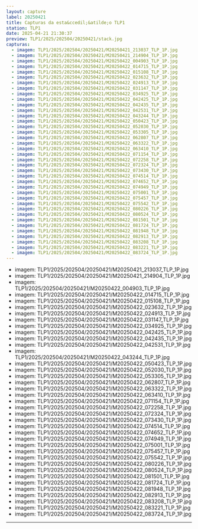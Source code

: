 ```yaml
---
layout: capture
label: 20250421
title: Capturas da esta&ccedil;&atilde;o TLP1
station: TLP1
date: 2025-04-21 21:30:37
preview: TLP1/2025/202504/20250421/stack.jpg
capturas:
  - imagem: TLP1/2025/202504/20250421/M20250421_213037_TLP_1P.jpg
  - imagem: TLP1/2025/202504/20250421/M20250421_214904_TLP_1P.jpg
  - imagem: TLP1/2025/202504/20250421/M20250422_004903_TLP_1P.jpg
  - imagem: TLP1/2025/202504/20250421/M20250422_014715_TLP_1P.jpg
  - imagem: TLP1/2025/202504/20250421/M20250422_015108_TLP_1P.jpg
  - imagem: TLP1/2025/202504/20250421/M20250422_023632_TLP_1P.jpg
  - imagem: TLP1/2025/202504/20250421/M20250422_024913_TLP_1P.jpg
  - imagem: TLP1/2025/202504/20250421/M20250422_031147_TLP_1P.jpg
  - imagem: TLP1/2025/202504/20250421/M20250422_034925_TLP_1P.jpg
  - imagem: TLP1/2025/202504/20250421/M20250422_042425_TLP_1P.jpg
  - imagem: TLP1/2025/202504/20250421/M20250422_042435_TLP_1P.jpg
  - imagem: TLP1/2025/202504/20250421/M20250422_042531_TLP_1P.jpg
  - imagem: TLP1/2025/202504/20250421/M20250422_043244_TLP_1P.jpg
  - imagem: TLP1/2025/202504/20250421/M20250422_050423_TLP_1P.jpg
  - imagem: TLP1/2025/202504/20250421/M20250422_052030_TLP_1P.jpg
  - imagem: TLP1/2025/202504/20250421/M20250422_053305_TLP_1P.jpg
  - imagem: TLP1/2025/202504/20250421/M20250422_062807_TLP_1P.jpg
  - imagem: TLP1/2025/202504/20250421/M20250422_063322_TLP_1P.jpg
  - imagem: TLP1/2025/202504/20250421/M20250422_063410_TLP_1P.jpg
  - imagem: TLP1/2025/202504/20250421/M20250422_071154_TLP_1P.jpg
  - imagem: TLP1/2025/202504/20250421/M20250422_072258_TLP_1P.jpg
  - imagem: TLP1/2025/202504/20250421/M20250422_072324_TLP_1P.jpg
  - imagem: TLP1/2025/202504/20250421/M20250422_073430_TLP_1P.jpg
  - imagem: TLP1/2025/202504/20250421/M20250422_074514_TLP_1P.jpg
  - imagem: TLP1/2025/202504/20250421/M20250422_074652_TLP_1P.jpg
  - imagem: TLP1/2025/202504/20250421/M20250422_074949_TLP_1P.jpg
  - imagem: TLP1/2025/202504/20250421/M20250422_075001_TLP_1P.jpg
  - imagem: TLP1/2025/202504/20250421/M20250422_075457_TLP_1P.jpg
  - imagem: TLP1/2025/202504/20250421/M20250422_075542_TLP_1P.jpg
  - imagem: TLP1/2025/202504/20250421/M20250422_080226_TLP_1P.jpg
  - imagem: TLP1/2025/202504/20250421/M20250422_080524_TLP_1P.jpg
  - imagem: TLP1/2025/202504/20250421/M20250422_081501_TLP_1P.jpg
  - imagem: TLP1/2025/202504/20250421/M20250422_081724_TLP_1P.jpg
  - imagem: TLP1/2025/202504/20250421/M20250422_081948_TLP_1P.jpg
  - imagem: TLP1/2025/202504/20250421/M20250422_082913_TLP_1P.jpg
  - imagem: TLP1/2025/202504/20250421/M20250422_083208_TLP_1P.jpg
  - imagem: TLP1/2025/202504/20250421/M20250422_083221_TLP_1P.jpg
  - imagem: TLP1/2025/202504/20250421/M20250422_083724_TLP_1P.jpg
---
```

  - imagem: TLP1/2025/202504/20250421/M20250421_213037_TLP_1P.jpg
  - imagem: TLP1/2025/202504/20250421/M20250421_214904_TLP_1P.jpg
  - imagem: TLP1/2025/202504/20250421/M20250422_004903_TLP_1P.jpg
  - imagem: TLP1/2025/202504/20250421/M20250422_014715_TLP_1P.jpg
  - imagem: TLP1/2025/202504/20250421/M20250422_015108_TLP_1P.jpg
  - imagem: TLP1/2025/202504/20250421/M20250422_023632_TLP_1P.jpg
  - imagem: TLP1/2025/202504/20250421/M20250422_024913_TLP_1P.jpg
  - imagem: TLP1/2025/202504/20250421/M20250422_031147_TLP_1P.jpg
  - imagem: TLP1/2025/202504/20250421/M20250422_034925_TLP_1P.jpg
  - imagem: TLP1/2025/202504/20250421/M20250422_042425_TLP_1P.jpg
  - imagem: TLP1/2025/202504/20250421/M20250422_042435_TLP_1P.jpg
  - imagem: TLP1/2025/202504/20250421/M20250422_042531_TLP_1P.jpg
  - imagem: TLP1/2025/202504/20250421/M20250422_043244_TLP_1P.jpg
  - imagem: TLP1/2025/202504/20250421/M20250422_050423_TLP_1P.jpg
  - imagem: TLP1/2025/202504/20250421/M20250422_052030_TLP_1P.jpg
  - imagem: TLP1/2025/202504/20250421/M20250422_053305_TLP_1P.jpg
  - imagem: TLP1/2025/202504/20250421/M20250422_062807_TLP_1P.jpg
  - imagem: TLP1/2025/202504/20250421/M20250422_063322_TLP_1P.jpg
  - imagem: TLP1/2025/202504/20250421/M20250422_063410_TLP_1P.jpg
  - imagem: TLP1/2025/202504/20250421/M20250422_071154_TLP_1P.jpg
  - imagem: TLP1/2025/202504/20250421/M20250422_072258_TLP_1P.jpg
  - imagem: TLP1/2025/202504/20250421/M20250422_072324_TLP_1P.jpg
  - imagem: TLP1/2025/202504/20250421/M20250422_073430_TLP_1P.jpg
  - imagem: TLP1/2025/202504/20250421/M20250422_074514_TLP_1P.jpg
  - imagem: TLP1/2025/202504/20250421/M20250422_074652_TLP_1P.jpg
  - imagem: TLP1/2025/202504/20250421/M20250422_074949_TLP_1P.jpg
  - imagem: TLP1/2025/202504/20250421/M20250422_075001_TLP_1P.jpg
  - imagem: TLP1/2025/202504/20250421/M20250422_075457_TLP_1P.jpg
  - imagem: TLP1/2025/202504/20250421/M20250422_075542_TLP_1P.jpg
  - imagem: TLP1/2025/202504/20250421/M20250422_080226_TLP_1P.jpg
  - imagem: TLP1/2025/202504/20250421/M20250422_080524_TLP_1P.jpg
  - imagem: TLP1/2025/202504/20250421/M20250422_081501_TLP_1P.jpg
  - imagem: TLP1/2025/202504/20250421/M20250422_081724_TLP_1P.jpg
  - imagem: TLP1/2025/202504/20250421/M20250422_081948_TLP_1P.jpg
  - imagem: TLP1/2025/202504/20250421/M20250422_082913_TLP_1P.jpg
  - imagem: TLP1/2025/202504/20250421/M20250422_083208_TLP_1P.jpg
  - imagem: TLP1/2025/202504/20250421/M20250422_083221_TLP_1P.jpg
  - imagem: TLP1/2025/202504/20250421/M20250422_083724_TLP_1P.jpg
---
